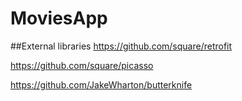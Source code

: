 # MoviesApp

##External libraries
https://github.com/square/retrofit

https://github.com/square/picasso

https://github.com/JakeWharton/butterknife

